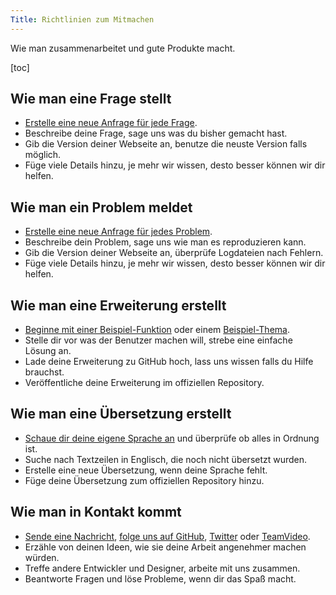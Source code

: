 ```yaml
---
Title: Richtlinien zum Mitmachen
---
```

Wie man zusammenarbeitet und gute Produkte macht.

[toc]

## Wie man eine Frage stellt

* [Erstelle eine neue Anfrage für jede Frage](https://github.com/datenstrom/yellow/issues).
* Beschreibe deine Frage, sage uns was du bisher gemacht hast.
* Gib die Version deiner Webseite an, benutze die neuste Version falls möglich.
* Füge viele Details hinzu, je mehr wir wissen, desto besser können wir dir helfen.

## Wie man ein Problem meldet

* [Erstelle eine neue Anfrage für jedes Problem](https://github.com/datenstrom/yellow/issues).
* Beschreibe dein Problem, sage uns wie man es reproduzieren kann.
* Gib die Version deiner Webseite an, überprüfe Logdateien nach Fehlern.
* Füge viele Details hinzu, je mehr wir wissen, desto besser können wir dir helfen.

## Wie man eine Erweiterung erstellt

* [Beginne mit einer Beispiel-Funktion](https://github.com/schulle4u/yellow-extension-helloworld) oder einem [Beispiel-Thema](https://github.com/schulle4u/yellow-extension-basic).
* Stelle dir vor was der Benutzer machen will, strebe eine einfache Lösung an.
* Lade deine Erweiterung zu GitHub hoch, lass uns wissen falls du Hilfe brauchst.
* Veröffentliche deine Erweiterung im offiziellen Repository.

## Wie man eine Übersetzung erstellt

* [Schaue dir deine eigene Sprache an](https://github.com/datenstrom/yellow-extensions/blob/master/README-de.md#sprachen) und überprüfe ob alles in Ordnung ist.
* Suche nach Textzeilen in Englisch, die noch nicht übersetzt wurden.
* Erstelle eine neue Übersetzung, wenn deine Sprache fehlt.
* Füge deine Übersetzung zum offiziellen Repository hinzu.

## Wie man in Kontakt kommt

* [Sende eine Nachricht](https://datenstrom.se/de/contact/), [folge uns auf GitHub](https://github.com/datenstrom/yellow), [Twitter](https://twitter.com/datendeveloper) oder [TeamVideo](https://team.video/datendeveloper).
* Erzähle von deinen Ideen, wie sie deine Arbeit angenehmer machen würden.
* Treffe andere Entwickler und Designer, arbeite mit uns zusammen.
* Beantworte Fragen und löse Probleme, wenn dir das Spaß macht.
